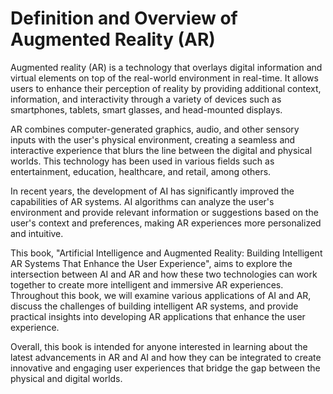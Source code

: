 Definition and Overview of Augmented Reality (AR)
===============================================================

Augmented reality (AR) is a technology that overlays digital information and virtual elements on top of the real-world environment in real-time. It allows users to enhance their perception of reality by providing additional context, information, and interactivity through a variety of devices such as smartphones, tablets, smart glasses, and head-mounted displays.

AR combines computer-generated graphics, audio, and other sensory inputs with the user's physical environment, creating a seamless and interactive experience that blurs the line between the digital and physical worlds. This technology has been used in various fields such as entertainment, education, healthcare, and retail, among others.

In recent years, the development of AI has significantly improved the capabilities of AR systems. AI algorithms can analyze the user's environment and provide relevant information or suggestions based on the user's context and preferences, making AR experiences more personalized and intuitive.

This book, "Artificial Intelligence and Augmented Reality: Building Intelligent AR Systems That Enhance the User Experience", aims to explore the intersection between AI and AR and how these two technologies can work together to create more intelligent and immersive AR experiences. Throughout this book, we will examine various applications of AI and AR, discuss the challenges of building intelligent AR systems, and provide practical insights into developing AR applications that enhance the user experience.

Overall, this book is intended for anyone interested in learning about the latest advancements in AR and AI and how they can be integrated to create innovative and engaging user experiences that bridge the gap between the physical and digital worlds.
